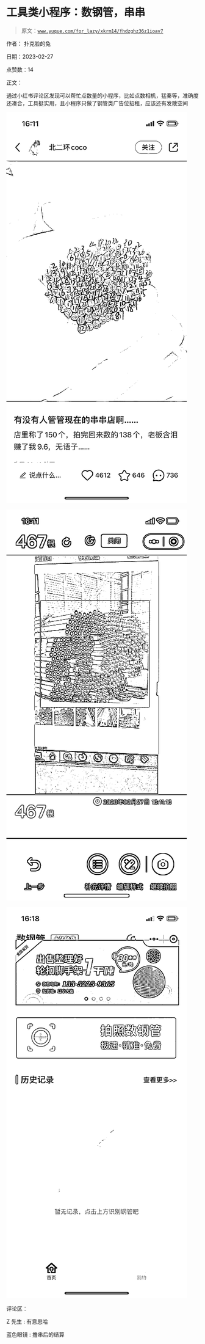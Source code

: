 # 工具类小程序：数钢管，串串

> 原文：[`www.yuque.com/for_lazy/xkrm14/fhdzghz36z1ioav7`](https://www.yuque.com/for_lazy/xkrm14/fhdzghz36z1ioav7)



作者： 扑克脸的兔 

日期：2023-02-27 

点赞数：14 

正文： 

通过小红书评论区发现可以帮忙点数量的小程序，比如点数相机，猛秦等，准确度还凑合，工具挺实用，且小程序只做了钢管类广告位招租，应该还有发散空间 

![](img/3bab58abeab162f932a50dff32a41581.png)  

![](img/98cf82b1043105c241e1c79bb53c974d.png)  

![](img/ebfd51954ddcdc2546c9bca6b4e5e6c0.png)  

评论区： 

Z 先生 : 有意思哈 

蓝色眼镜 : 撸串后的结算 

